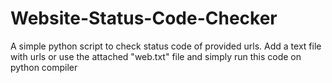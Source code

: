 # Website-Status-Code-Checker
A simple python script to check status code of provided urls.
Add a text file with urls or use the attached "web.txt" file and simply run this code on python compiler
